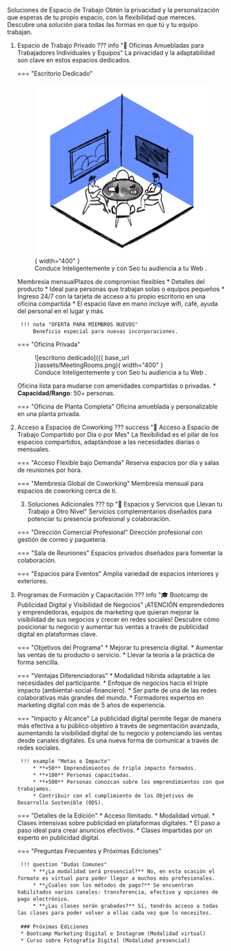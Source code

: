Soluciones de Espacio de Trabajo
Obtén la privacidad y la personalización que esperas de tu propio espacio, con la flexibilidad que mereces. Descubre una solución para todas las formas en que tú y tu equipo trabajan.

1. Espacio de Trabajo Privado
??? info "🏢 Oficinas Amuebladas para Trabajadores Individuales y Equipos"
    La privacidad y la adaptabilidad son clave en estos espacios dedicados.

    === "Escritorio Dedicado"
        <figure markdown="span">
        ![escritorio dedicado](/assets/coworking/MeetingRooms.png){ width="400" }
        <figcaption>Conduce Inteligentemente y con Seo tu audiencia a tu Web .</figcaption>
        </figure>
        Membresía mensualPlazos de compromiso flexibles
        * Detalles del producto
        * Ideal para personas que trabajan solas o equipos pequeños
        * Ingreso 24/7 con la tarjeta de acceso a tu propio escritorio en una oficina compartida
        * El espacio llave en mano incluye wifi, café, ayuda del personal en el lugar y más. 

        !!! note "OFERTA PARA MIEMBROS NUEVOS"
            Beneficio especial para nuevas incorporaciones.

    === "Oficina Privada"
                <figure markdown="span">
        ![escritorio dedicado]({{ base_url }}assets/MeetingRooms.png){ width="400" }
        <figcaption>Conduce Inteligentemente y con Seo tu audiencia a tu Web .</figcaption>
        </figure>
        Oficina lista para mudarse con amenidades compartidas o privadas.
        * **Capacidad/Rango**: 50+ personas.

    === "Oficina de Planta Completa"
        Oficina amueblada y personalizable en una planta privada.

2. Acceso a Espacios de Coworking
??? success "🚀 Acceso a Espacio de Trabajo Compartido por Día o por Mes"
    La flexibilidad es el pilar de los espacios compartidos, adaptándose a las necesidades diarias o mensuales.

    === "Acceso Flexible bajo Demanda"
        Reserva espacios por día y salas de reuniones por hora.

    === "Membresía Global de Coworking"
        Membresía mensual para espacios de coworking cerca de ti.

    3. Soluciones Adicionales
    ??? tip "🌟 Espacios y Servicios que Llevan tu Trabajo a Otro Nivel"
    Servicios complementarios diseñados para potenciar tu presencia profesional y colaboración.

    === "Dirección Comercial Profesional"
        Dirección profesional con gestión de correo y paquetería.

    === "Sala de Reuniones"
        Espacios privados diseñados para fomentar la colaboración.

    === "Espacios para Eventos"
        Amplia variedad de espacios interiores y exteriores.

4. Programas de Formación y Capacitación
??? info "🎓 Bootcamp de Publicidad Digital y Visibilidad de Negocios"
    ¡ATENCIÓN emprendedores y emprendedoras, equipos de marketing que quieran mejorar la visibilidad de sus negocios y crecer en redes sociales! Descubre cómo posicionar tu negocio y aumentar tus ventas a través de publicidad digital en plataformas clave.

    === "Objetivos del Programa"
        * Mejorar tu presencia digital.
        * Aumentar las ventas de tu producto o servicio.
        * Llevar la teoría a la práctica de forma sencilla.

    === "Ventajas Diferenciadoras"
        * Modalidad híbrida adaptable a las necesidades del participante.
        * Enfoque de negocios hacia el triple impacto (ambiental-social-financiero).
        * Ser parte de una de las redes colaborativas más grandes del mundo.
        * Formadores expertos en marketing digital con más de 5 años de experiencia.

    === "Impacto y Alcance"
        La publicidad digital permite llegar de manera más efectiva a tu público objetivo a través de segmentación avanzada, aumentando la visibilidad digital de tu negocio y potenciando las ventas desde canales digitales. Es una nueva forma de comunicar a través de redes sociales.

        !!! example "Metas e Impacto"
            * **+50** Emprendimientos de triple impacto formados.
            * **+100** Personas capacitadas.
            * **+500** Personas conozcan sobre los emprendimientos con que trabajamos.
            * Contribuir con el cumplimiento de los Objetivos de Desarrollo Sostenible (ODS).

    === "Detalles de la Edición"
        * Acceso Ilimitado.
        * Modalidad virtual.
        * Clases intensivas sobre publicidad en plataformas digitales.
        * El paso a paso ideal para crear anuncios efectivos.
        * Clases impartidas por un experto en publicidad digital.

    === "Preguntas Frecuentes y Próximas Ediciones"

        !!! question "Dudas Comunes"
            * **¿La modalidad será presencial?** No, en esta ocasión el formato es virtual para poder llegar a muchos más profesionales.
            * **¿Cuáles son los métodos de pago?** Se encuentran habilitados varios canales: transferencia, efectivo y opciones de pago electrónico.
            * **¿Las clases serán grabadas?** Sí, tendrás acceso a todas las clases para poder volver a ellas cada vez que lo necesites.

        ### Próximas Ediciones
        * Bootcamp Marketing Digital e Instagram (Modalidad virtual)
        * Curso sobre Fotografía Digital (Modalidad presencial)
